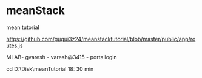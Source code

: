 # meanStack
mean tutorial

https://github.com/gugui3z24/meanstacktutorial/blob/master/public/app/routes.js

MLAB- gvaresh - varesh@3415   - portallogin 

 
cd D:\Disk\meanTutorial
18: 30 min   